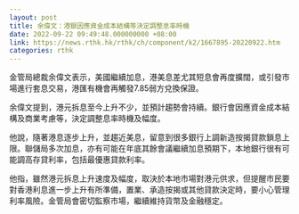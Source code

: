```yaml
---
layout: post
title: 余偉文：港銀因應資金成本結構等決定調整息率時機
date: 2022-09-22 09:49:48.000000000 +08:00
link: https://news.rthk.hk/rthk/ch/component/k2/1667895-20220922.htm
categories: rthk
---
```


金管局總裁余偉文表示，美國繼續加息，港美息差尤其短息會再度擴闊，或引發市場進行套息交易，港匯有機會再觸發7.85弱方兌換保證。

余偉文提到，港元拆息至今上升不少，並預計趨勢會持續。銀行會因應資金成本結構及商業考慮等，決定調整息率時機及幅度。

他說，隨著港息逐步上升，並趨近美息，留意到很多銀行上調新造按揭貸款鎖息上限。聯儲局多次加息，亦有可能在年底其餘會議繼續加息預期下，本地銀行很有可能調高存貸利率，包括最優惠貸款利率。

他指，雖然港元拆息上升速度及幅度，取決於本地市場對港元供求，但提醒市民要對香港利息進一步上升有所準備，置業、承造按揭或其他貸款決定時，要小心管理利率風險。金管局會密切監察市場，繼續維持貨幣及金融穩定。
